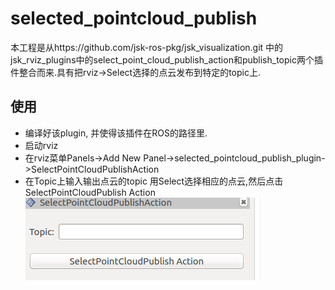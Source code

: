 # selected_pointcloud_publish
本工程是从https://github.com/jsk-ros-pkg/jsk_visualization.git 中的jsk_rviz_plugins中的select_point_cloud_publish_action和publish_topic两个插件整合而来.具有把rviz->Select选择的点云发布到特定的topic上.

## 使用
+ 编译好该plugin, 并使得该插件在ROS的路径里.
+ 启动rviz
+ 在rviz菜单Panels->Add New Panel->selected_pointcloud_publish_plugin->SelectPointCloudPublishAction
+ 在Topic上输入输出点云的topic
  用Select选择相应的点云,然后点击SelectPointCloudPublish Action
  ![](doc/img/select.png)